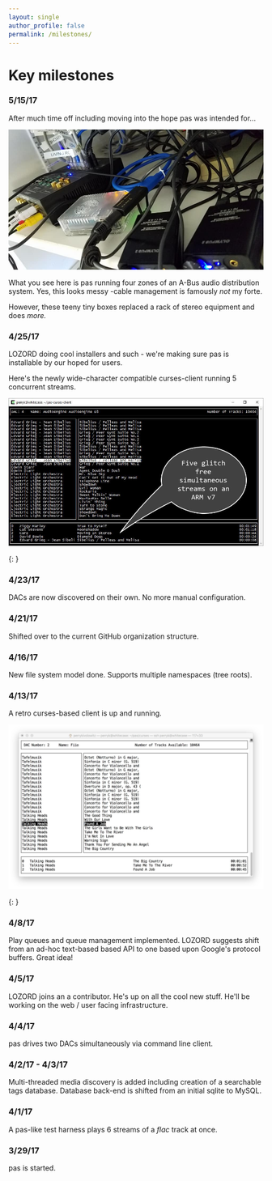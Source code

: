 ```yaml
---
layout: single
author_profile: false
permalink: /milestones/
---
```


Key milestones
===

### 5/15/17

After much time off including moving into the hope pas was intended for...

![p01]

[p01]: ../assets/pas_01.jpg

What you see here is pas running four zones of an A-Bus audio distribution system. Yes, this looks messy -cable management is famously *not* my forte.

However, these teeny tiny boxes replaced a rack of stereo equipment and does *more.*

### 4/25/17

LOZORD doing cool installers and such - we're making sure pas is installable by our hoped for users. 

Here's the newly wide-character compatible curses-client running 5 concurrent streams.

![ss2]

[ss2]: ../assets/ss2.jpg
{: }

### 4/23/17

DACs are now discovered on their own. No more manual configuration.

### 4/21/17

Shifted over to the current GitHub organization structure.

### 4/16/17

New file system model done. Supports multiple namespaces (tree roots).

### 4/13/17

A retro curses-based client is up and running. 

![ss1]

[ss1]: ../assets/ss1.jpg
{: }

### 4/8/17

Play queues and queue management implemented. LOZORD suggests shift from an ad-hoc text-based based API to one based upon Google's protocol buffers. Great idea!


### 4/5/17

LOZORD joins an a contributor. He's up on all the cool new stuff. He'll be working on the web / user facing infrastructure.

### 4/4/17

pas drives two DACs simultaneously via command line client.

### 4/2/17 - 4/3/17

Multi-threaded media discovery is added including creation of a searchable tags database. Database back-end is shifted from an initial sqlite to MySQL.

### 4/1/17

A pas-like test harness plays 6 streams of a *flac* track at once.

### 3/29/17

pas is started.
